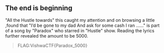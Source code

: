 ## The end is beginning

"All the Hustle towards" this caught my attention and on browsing a little ,found that 
"I’d be gone to my dad
And ask for some cash
I ran ......"
is part of a song by "Paradox" who starred in  "Hustle" show. Reading the lyrics further revealed the amount to be 5000.

> FLAG:VishwaCTF{Paradox_5000}
